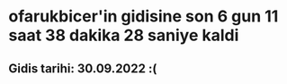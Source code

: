 # ofarukbicer'in gidisine son 6 gun 11 saat 38 dakika 28 saniye kaldi

## Gidis tarihi: 30.09.2022 :(